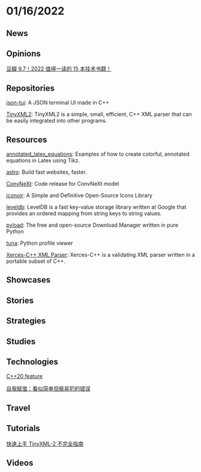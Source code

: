# 01/16/2022

## News


## Opinions
[豆瓣 9.7！2022 值得一读的 15 本技术书籍！](https://juejin.cn/post/7050081105063444494)

## Repositories
[json-tui](https://github.com/ArthurSonzogni/json-tui): A JSON terminal UI made in C++

[TinyXML2](https://github.com/leethomason/tinyxml2): TinyXML2 is a simple, small, efficient, C++ XML parser that can be easily integrated into other programs.

## Resources
[annotated_latex_equations](https://github.com/synercys/annotated_latex_equations): Examples of how to create colorful, annotated equations in Latex using Tikz.

[astro](https://github.com/withastro/astro): Build fast websites, faster.

[ConvNeXt](https://github.com/facebookresearch/ConvNeXt): Code release for ConvNeXt model

[iconoir](https://github.com/lucaburgio/iconoir): A Simple and Definitive Open-Source Icons Library

[leveldb](https://github.com/google/leveldb): LevelDB is a fast key-value storage library written at Google that provides an ordered mapping from string keys to string values.

[pyload](https://github.com/pyload/pyload): The free and open-source Download Manager written in pure Python

[tuna](https://github.com/nschloe/tuna): Python profile viewer

[Xerces-C++ XML Parser](https://xerces.apache.org/xerces-c/): Xerces-C++ is a validating XML parser written in a portable subset of C++.

## Showcases


## Stories


## Strategies


## Studies

## Technologies
[C++20 feature](https://juejin.cn/post/7018438038359375902)

[自我赋值：看似简单但极易犯的错误](https://juejin.cn/post/6996871128740315173)

## Travel

## Tutorials
[快速上手 TinyXML-2 不完全指南](https://juejin.cn/post/7050857296116580388)

## Videos
